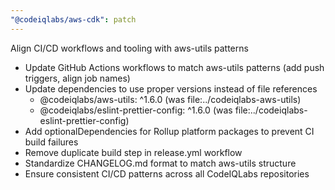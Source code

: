 ```yaml
---
"@codeiqlabs/aws-cdk": patch
---
```


Align CI/CD workflows and tooling with aws-utils patterns

- Update GitHub Actions workflows to match aws-utils patterns (add push triggers, align job names)
- Update dependencies to use proper versions instead of file references
    - @codeiqlabs/aws-utils: ^1.6.0 (was file:../codeiqlabs-aws-utils)
    - @codeiqlabs/eslint-prettier-config: ^1.6.0 (was file:../codeiqlabs-eslint-prettier-config)
- Add optionalDependencies for Rollup platform packages to prevent CI build failures
- Remove duplicate build step in release.yml workflow
- Standardize CHANGELOG.md format to match aws-utils structure
- Ensure consistent CI/CD patterns across all CodeIQLabs repositories
